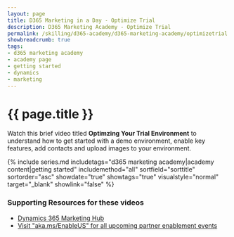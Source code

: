```yaml
---
layout: page
title: D365 Marketing in a Day - Optimize Trial
description: D365 Marketing Academy - Optimize Trial
permalink: /skilling/d365-academy/d365-marketing-academy/optimizetrial
showbreadcrumb: true
tags: 
- d365 marketing academy
- academy page
- getting started
- dynamics
- marketing
---
```


# {{ page.title }}

Watch this brief video titled **Optimzing Your Trial Environment** to understand how to get started with a demo environment, enable key features, add contacts and upload images to your environment. 

{% include series.md 
    includetags="d365 marketing academy|academy content|getting started" 
    includemethod="all" sortfield="sorttitle" sortorder="asc" 
    showdate="true" showtags="true" 
    visualstyle="normal" target="_blank" showlink="false"
%}

### Supporting Resources for these videos
* <a href="https://learn.microsoft.com/en-us/dynamics365/marketing/help-hub" target="_blank">Dynamics 365 Marketing Hub
* <a href="https://www.microsoft.com/partner-training/en-us" target="_blank">Visit "aka.ms/EnableUS" for all upcoming partner enablement events